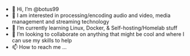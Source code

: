 - 👋 Hi, I’m @botus99
- 👀 I am interested in processing/encoding audio and video, media management and streaming technology
- 🌱 I’m currently learning Linux, Docker, & Self-hosting/Homelab stuff
- 💞️ I’m looking to collaborate on anything that might be cool and where I can use my skills to help
- 📫 How to reach me ...

         
<!---
botus99/botus99 is a ✨ special ✨ repository because its `README.md` (this file) appears on your GitHub profile.
You can click the Preview link to take a look at your changes.
--->

